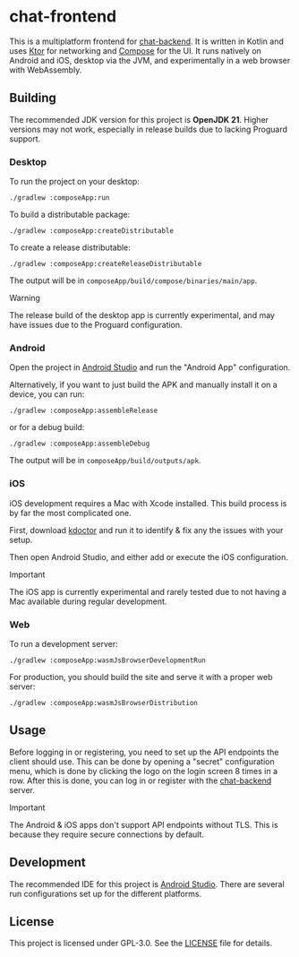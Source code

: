 # chat-frontend

This is a multiplatform frontend for [chat-backend](https://github.com/hypergonial/chat-backend).
It is written in Kotlin and uses [Ktor](https://ktor.io/) for networking and [Compose](https://www.jetbrains.com/compose-multiplatform/) for the UI.
It runs natively on Android and iOS, desktop via the JVM, and experimentally in a web browser with WebAssembly.

## Building

The recommended JDK version for this project is **OpenJDK 21**. Higher versions may not work, especially in release builds due to lacking Proguard support.

### Desktop

To run the project on your desktop:

```shell
./gradlew :composeApp:run
```

To build a distributable package:

```shell
./gradlew :composeApp:createDistributable
```

To create a release distributable:

```shell
./gradlew :composeApp:createReleaseDistributable
```

The output will be in `composeApp/build/compose/binaries/main/app`.

> [!WARNING]
> The release build of the desktop app is currently experimental, and may have issues due to the Proguard configuration.

### Android

Open the project in [Android Studio](https://developer.android.com/studio) and run the "Android App" configuration.

Alternatively, if you want to just build the APK and manually install it on a device, you can run:

```shell
./gradlew :composeApp:assembleRelease
```

or for a debug build:

```shell
./gradlew :composeApp:assembleDebug
```

The output will be in `composeApp/build/outputs/apk`.

### iOS

iOS development requires a Mac with Xcode installed. This build process is by far the most complicated one.

First, download [kdoctor](https://github.com/Kotlin/kdoctor) and run it to identify & fix any the issues with your setup.

Then open Android Studio, and either add or execute the iOS configuration.

> [!IMPORTANT]
> The iOS app is currently experimental and rarely tested due to not having a Mac available during regular development.

### Web

To run a development server:

```shell
./gradlew :composeApp:wasmJsBrowserDevelopmentRun
```

For production, you should build the site and serve it with a proper web server:

```shell
./gradlew :composeApp:wasmJsBrowserDistribution
```

## Usage

Before logging in or registering, you need to set up the API endpoints the client should use.
This can be done by opening a "secret" configuration menu, which is done by clicking the logo on the login screen 8 times in a row.
After this is done, you can log in or register with the [chat-backend](https://github.com/hypergonial/chat-backend) server.

> [!IMPORTANT]
> The Android & iOS apps don't support API endpoints without TLS. This is because they require secure connections by default.

## Development

The recommended IDE for this project is [Android Studio](https://developer.android.com/studio). There are several run configurations set up for the different platforms.

## License

This project is licensed under GPL-3.0. See the [LICENSE](LICENSE) file for details.
